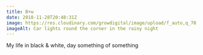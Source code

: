 ```yaml
---
title: B+w
date: 2018-11-28T20:48:31Z
image: https://res.cloudinary.com/growdigital/image/upload/f_auto,q_70,w_736/v1543435533/night-light-9EB4DEAC.jpg
imageAlt: Car lights round the corner in the rainy night
---
```


My life in black & white, day something of something
